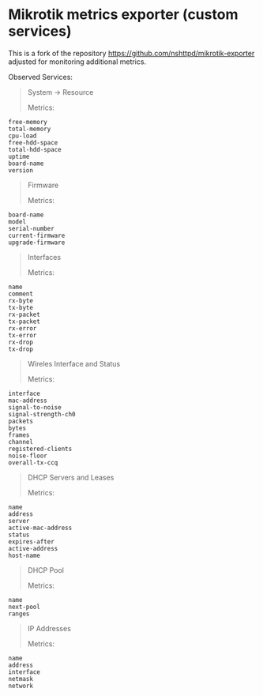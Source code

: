 # Mikrotik metrics exporter (custom services)
This is a fork of the repository https://github.com/nshttpd/mikrotik-exporter adjusted for monitoring additional metrics.

Observed Services:

> System -> Resource
>
> Metrics:
```
free-memory
total-memory
cpu-load
free-hdd-space
total-hdd-space
uptime
board-name
version
```

> Firmware
>
> Metrics:
```
board-name
model
serial-number
current-firmware
upgrade-firmware
```

> Interfaces
>
> Metrics:
```
name
comment
rx-byte
tx-byte
rx-packet
tx-packet
rx-error
tx-error
rx-drop
tx-drop
```

> Wireles Interface and Status
>
> Metrics:
```
interface
mac-address
signal-to-noise
signal-strength-ch0
packets
bytes
frames
channel
registered-clients
noise-floor
overall-tx-ccq
```

> DHCP Servers and Leases
>
> Metrics:
```
name
address
server
active-mac-address
status
expires-after
active-address
host-name
```

>DHCP Pool
>
> Metrics:
```
name
next-pool
ranges
```

> IP Addresses
>
> Metrics:
```
name
address
interface
netmask
network
```
